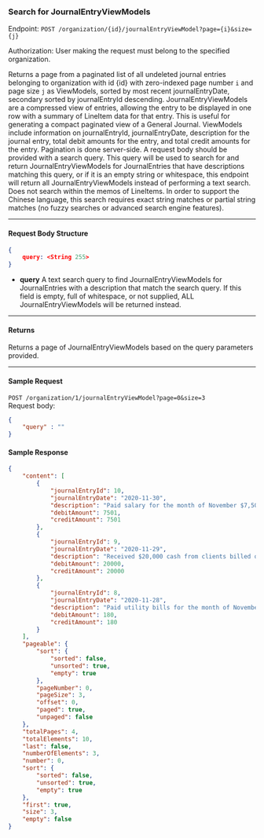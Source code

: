 ### Search for JournalEntryViewModels
Endpoint: `POST /organization/{id}/journalEntryViewModel?page={i}&size={j}`

Authorization: User making the request must belong to the specified organization.

Returns a page from a paginated list of all undeleted journal entries belonging to organization with id {id} with zero-indexed page number  `i` and page size `j` as ViewModels, sorted by most recent journalEntryDate, secondary sorted by journalEntryId descending. JournalEntryViewModels are a compressed view of entries, allowing the entry to be displayed in one row with a summary of LineItem data for that entry. This is useful for generating a compact paginated view of a General Journal. ViewModels include information on journalEntryId, journalEntryDate, description for the journal entry, total debit amounts for the entry, and total credit amounts for the entry. Pagination is done server-side.
A request body should be provided with a search query. This query will be used to search for and return JournalEntryViewModels for JournalEntries that have descriptions matching this query, or if it is an empty string or whitespace, this endpoint will return all JournalEntryViewModels instead of performing a text search. Does not search within the memos of LineItems.
In order to support the Chinese language, this search requires exact string matches or partial string matches (no fuzzy searches or advanced search engine features).
___

#### Request Body Structure
``` json
{
	query: <String 255>
}
```
- **query** 
	A text search query to find JournalEntryViewModels for JournalEntries with a description that match the search query. If this field is empty, full of whitespace, or not supplied, ALL JournalEntryViewModels will be returned instead.
___
#### Returns
Returns a page of JournalEntryViewModels based on the query parameters provided.
___

#### Sample Request
`POST /organization/1/journalEntryViewModel?page=0&size=3`
<br />
Request body: 
```json
{
    "query" : ""
}
```
#### Sample Response
```json 
{
    "content": [
        {
            "journalEntryId": 10,
            "journalEntryDate": "2020-11-30",
            "description": "Paid salary for the month of November $7,501",
            "debitAmount": 7501,
            "creditAmount": 7501
        },
        {
            "journalEntryId": 9,
            "journalEntryDate": "2020-11-29",
            "description": "Received $20,000 cash from clients billed on November 21.",
            "debitAmount": 20000,
            "creditAmount": 20000
        },
        {
            "journalEntryId": 8,
            "journalEntryDate": "2020-11-28",
            "description": "Paid utility bills for the month of November $180.",
            "debitAmount": 180,
            "creditAmount": 180
        }
    ],
    "pageable": {
        "sort": {
            "sorted": false,
            "unsorted": true,
            "empty": true
        },
        "pageNumber": 0,
        "pageSize": 3,
        "offset": 0,
        "paged": true,
        "unpaged": false
    },
    "totalPages": 4,
    "totalElements": 10,
    "last": false,
    "numberOfElements": 3,
    "number": 0,
    "sort": {
        "sorted": false,
        "unsorted": true,
        "empty": true
    },
    "first": true,
    "size": 3,
    "empty": false
}
```

